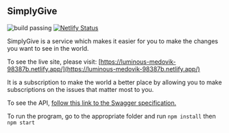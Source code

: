 ## SimplyGive

![build passing](https://github.com/11CConnolly/SimplyGive/actions/workflows/node.js.yml/badge.svg) [![Netlify Status](https://api.netlify.com/api/v1/badges/3f1be408-11bf-462f-b21e-5c232ec32867/deploy-status)](https://app.netlify.com/sites/luminous-medovik-98387b/deploys)

SimplyGive is a service which makes it easier for you to make the changes you want to see in the world.

To see the live site, please visit: [https://luminous-medovik-98387b.netlify.app/](https://luminous-medovik-98387b.netlify.app/)

It is a subscription to make the world a better place by allowing you to make subscriptions on the issues that matter most to you.

To see the API, [follow this link to the Swagger specification.](https://app.swaggerhub.com/apis-docs/11CConnolly/SimplyGive/1.0.0)

To run the program, go to the appropriate folder and run `npm install` then `npm start`
